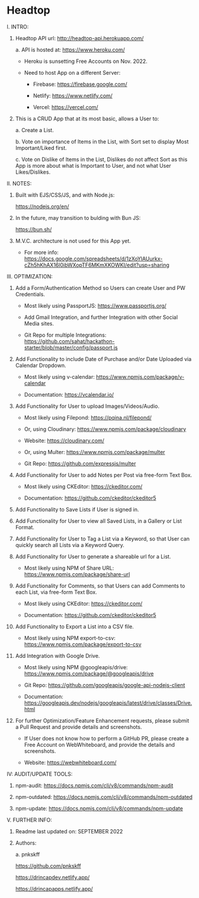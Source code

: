 # Headtop

I. INTRO:

  1. Headtop API url: http://headtop-api.herokuapp.com/
  
     a. API is hosted at: https://www.heroku.com/
     
        - Heroku is sunsetting Free Accounts on Nov. 2022.
     
        - Need to host App on a different Server: 
     
          * Firebase: https://firebase.google.com/
     
          * Netlify: https://www.netlify.com/
     
          * Vercel: https://vercel.com/

  2. This is a CRUD App that at its most basic, allows a User to:

     a. Create a List.

     b. Vote on importance of Items in the List, with Sort set to display Most Important/Liked first.

     c. Vote on Dislike of Items in the List, Dislikes do not affect Sort as this App is more about what is Important to User, and not what User Likes/Dislikes.

II. NOTES:

  1. Built with EJS/CSS/JS, and with Node.js:
  
     https://nodejs.org/en/
  
  2. In the future, may transition to bulding with Bun JS:
  
     https://bun.sh/
  
  3. M.V.C. architecture is not used for this App yet.
  
     - For more info: https://docs.google.com/spreadsheets/d/1zXoYlAUurkx-cZh5hKhAX16l0ibWXopTF6MKmXKOWKI/edit?usp=sharing

III. OPTIMIZATION:

  1. Add a Form/Authentication Method so Users can create User and PW Credentials.
  
     - Most likely using PassportJS: https://www.passportjs.org/
  
     - Add Gmail Integration, and further Integration with other Social Media sites.
     
     - Git Repo for multiple Integrations: https://github.com/sahat/hackathon-starter/blob/master/config/passport.js
  
  2. Add Functionality to include Date of Purchase and/or Date Uploaded via Calendar Dropdown.
  
     - Most likely using v-calendar: https://www.npmjs.com/package/v-calendar
  
     - Documentation: https://vcalendar.io/
  
  3. Add Functionality for User to upload Images/Videos/Audio.
  
     - Most likely using Filepond: https://pqina.nl/filepond/
     
     - Or, using Cloudinary: https://www.npmjs.com/package/cloudinary
     
     - Website: https://cloudinary.com/
     
     - Or, using Multer: https://www.npmjs.com/package/multer
     
     - Git Repo: https://github.com/expressjs/multer

  4. Add Functionality for User to add Notes per Post via free-form Text Box.
  
     - Most likely using CKEditor: https://ckeditor.com/
     
     - Documentation: https://github.com/ckeditor/ckeditor5
  
  5. Add Functionality to Save Lists if User is signed in.
  
  6. Add Functionality for User to view all Saved Lists, in a Gallery or List Format.
  
  7. Add Functionality for User to Tag a List via a Keyword, so that User can quickly search all Lists via a Keyword Query.
  
  8. Add Functionality for User to generate a shareable url for a List.
  
     - Most likely using NPM of Share URL: https://www.npmjs.com/package/share-url
  
  9. Add Functionality for Comments, so that Users can add Comments to each List, via free-form Text Box.
  
     - Most likely using CKEditor: https://ckeditor.com/
     
     - Documentation: https://github.com/ckeditor/ckeditor5
  
  10. Add Functionality to Export a List into a CSV file.
  
       - Most likely using NPM export-to-csv: https://www.npmjs.com/package/export-to-csv
  
  11. Add Integration with Google Drive.
  
      - Most likely using NPM @googleapis/drive: https://www.npmjs.com/package/@googleapis/drive
  
      - Git Repo: https://github.com/googleapis/google-api-nodejs-client
  
      - Documentation: https://googleapis.dev/nodejs/googleapis/latest/drive/classes/Drive.html
  
  12. For further Optimization/Feature Enhancement requests, please submit a Pull Request and provide details and screenshots.
  
      - If User does not know how to perform a GitHub PR, please create a Free Account on WebWhiteboard, and provide the details and screenshots.
      
      - Website: https://webwhiteboard.com/
  
IV: AUDIT/UPDATE TOOLS:

   1. npm-audit: https://docs.npmjs.com/cli/v8/commands/npm-audit
   
   2. npm-outdated: https://docs.npmjs.com/cli/v8/commands/npm-outdated
   
   3. npm-update: https://docs.npmjs.com/cli/v8/commands/npm-update

V. FURTHER INFO:

   1. Readme last updated on: SEPTEMBER 2022

   2. Authors:

      a. pnkskff

      https://github.com/pnkskff

      https://drincapdev.netlify.app/

      https://drincapapps.netlify.app/
